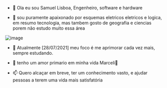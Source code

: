 - 👋 Ola eu sou Samuel Lisboa, Engenheiro, software e hardware

- 👀 sou puramente apaixonado por esquemas eletricos eletricos e logica, em resumo tecnologia, mas tambem gosto de geografia e ciencias porem não estudo muito essa área

![image](https://user-images.githubusercontent.com/17934676/127382919-2463857b-c37e-4047-8aed-7b1e9b58a906.png)


- 🌱 Atualmente [28/07/2021] meu foco é me aprimorar cada vez mais, sempre estudando.
 
- 💞️ tenho um amor primario em minha vida Marceli💞️ 

- 📫 Quero alcaçar em breve, ter um conhecimento vasto, e ajudar pessoas a terem uma vida mais satisfatória


<!---
samuelprogramer/samuelprogramer is a ✨ special ✨ repository because its `README.md` (this file) appears on your GitHub profile.
You can click the Preview link to take a look at your changes.
--->
